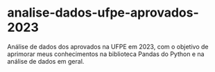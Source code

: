 # analise-dados-ufpe-aprovados-2023
Análise de dados dos aprovados na UFPE em 2023, com o objetivo de aprimorar meus conhecimentos na biblioteca Pandas do Python e na análise de dados em geral.
